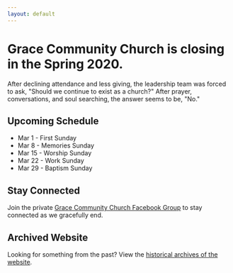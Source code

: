 ```yaml
---
layout: default
---
```


# Grace Community Church is closing in the Spring 2020.

After declining attendance and less giving, the leadership team was forced to ask, "Should we continue to exist as a church?" After prayer, conversations, and soul searching, the answer seems to be, "No."

## Upcoming Schedule
*   Mar 1 - First Sunday
*   Mar 8 - Memories Sunday
*   Mar 15 - Worship Sunday
*   Mar 22 - Work Sunday
*   Mar 29 - Baptism Sunday

## Stay Connected

Join the private [Grace Community Church Facebook Group](https://www.facebook.com/groups/2047017908648409/) to stay connected as we gracefully end.


## Archived Website

Looking for something from the past? View the [historical archives of the website](https://web.archive.org/web/20200229191131/https://www.gracecu.com/).

